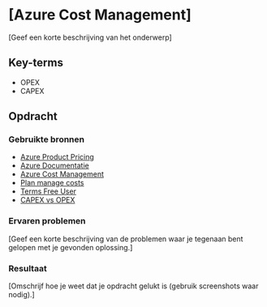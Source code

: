 # [Azure Cost Management]
[Geef een korte beschrijving van het onderwerp]

## Key-terms
- OPEX
- CAPEX

## Opdracht
### Gebruikte bronnen
- [Azure Product Pricing](https://azure.microsoft.com/en-us/pricing/#product-pricing)
- [Azure Documentatie](https://learn.microsoft.com/nl-nl/azure/?product=popular)
- [Azure Cost Management](https://www.youtube.com/watch?v=7w88KBVesPI)
- [Plan manage costs](https://learn.microsoft.com/nl-nl/azure/cost-management-billing/understand/plan-manage-costs)
- [Terms Free User](https://azure.microsoft.com/nl-nl/free/free-account-faq)
- [CAPEX vs OPEX](http://www.raamstijn.nl/eenblogjeom/index.php/categorie-1/489-capex-vs-opex)

### Ervaren problemen
[Geef een korte beschrijving van de problemen waar je tegenaan bent gelopen met je gevonden oplossing.]

### Resultaat
[Omschrijf hoe je weet dat je opdracht gelukt is (gebruik screenshots waar nodig).]
